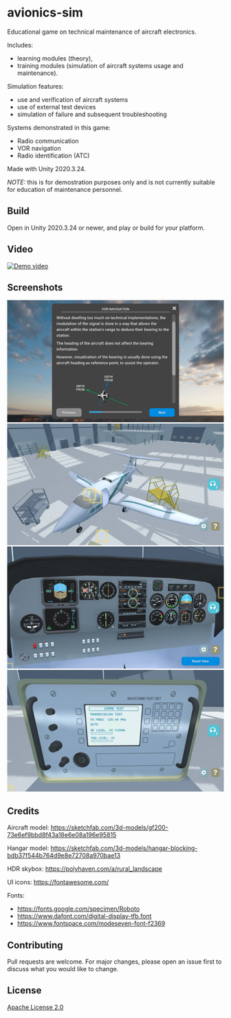 # avionics-sim

Educational game on technical maintenance of aircraft electronics.

Includes:
* learning modules (theory),
* training modules (simulation of aircraft systems usage and maintenance).

Simulation features:
* use and verification of aircraft systems
* use of external test devices
* simulation of failure and subsequent troubleshooting

Systems demonstrated in this game:
* Radio communication
* VOR navigation
* Radio identification (ATC)

Made with Unity 2020.3.24.

*NOTE:* this is for demostration purposes only and is not currently suitable for education of maintenance personnel.

## Build

Open in Unity 2020.3.24 or newer, and play or build for your platform.

## Video

[![Demo video](http://img.youtube.com/vi/AecgQXvdo7E/0.jpg)](http://www.youtube.com/watch?v=AecgQXvdo7E "Demo video")

## Screenshots

![Screenshot](/screenshots/1.jpg)
![Screenshot](/screenshots/2.jpg)
![Screenshot](/screenshots/3.jpg)
![Screenshot](/screenshots/4.jpg)

## Credits

Aircraft model: https://sketchfab.com/3d-models/gf200-73e6ef9bbd8f43a18e6e08a196e95815

Hangar model: https://sketchfab.com/3d-models/hangar-blocking-bdb37f544b764d9e8e72708a970bae13

HDR skybox: https://polyhaven.com/a/rural_landscape

UI icons: https://fontawesome.com/

Fonts:
* https://fonts.google.com/specimen/Roboto
* https://www.dafont.com/digital-display-tfb.font
* https://www.fontspace.com/modeseven-font-f2369

## Contributing
Pull requests are welcome. For major changes, please open an issue first to discuss what you would like to change.

## License
[Apache License 2.0](https://choosealicense.com/licenses/apache-2.0/)
